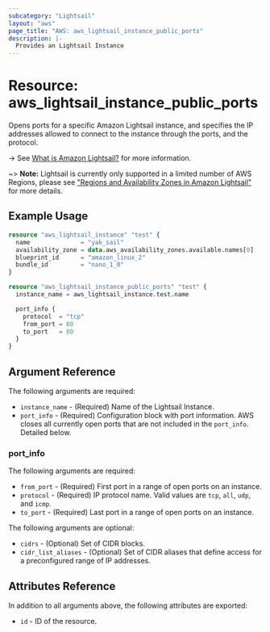 ```yaml
---
subcategory: "Lightsail"
layout: "aws"
page_title: "AWS: aws_lightsail_instance_public_ports"
description: |-
  Provides an Lightsail Instance
---
```


# Resource: aws_lightsail_instance_public_ports

Opens ports for a specific Amazon Lightsail instance, and specifies the IP addresses allowed to connect to the instance through the ports, and the protocol.

-> See [What is Amazon Lightsail?](https://lightsail.aws.amazon.com/ls/docs/getting-started/article/what-is-amazon-lightsail) for more information.

~> **Note:** Lightsail is currently only supported in a limited number of AWS Regions, please see ["Regions and Availability Zones in Amazon Lightsail"](https://lightsail.aws.amazon.com/ls/docs/overview/article/understanding-regions-and-availability-zones-in-amazon-lightsail) for more details.

## Example Usage

```terraform
resource "aws_lightsail_instance" "test" {
  name              = "yak_sail"
  availability_zone = data.aws_availability_zones.available.names[0]
  blueprint_id      = "amazon_linux_2"
  bundle_id         = "nano_1_0"
}

resource "aws_lightsail_instance_public_ports" "test" {
  instance_name = aws_lightsail_instance.test.name

  port_info {
    protocol  = "tcp"
    from_port = 80
    to_port   = 80
  }
}
```

## Argument Reference

The following arguments are required:

* `instance_name` - (Required) Name of the Lightsail Instance.
* `port_info` - (Required) Configuration block with port information. AWS closes all currently open ports that are not included in the `port_info`. Detailed below.

### port_info

The following arguments are required:

* `from_port` - (Required) First port in a range of open ports on an instance.
* `protocol` - (Required) IP protocol name. Valid values are `tcp`, `all`, `udp`, and `icmp`.
* `to_port` - (Required) Last port in a range of open ports on an instance.

The following arguments are optional:

* `cidrs` - (Optional) Set of CIDR blocks.
* `cidr_list_aliases` - (Optional) Set of CIDR aliases that define access for a preconfigured range of IP addresses.

## Attributes Reference

In addition to all arguments above, the following attributes are exported:

* `id` - ID of the resource.
